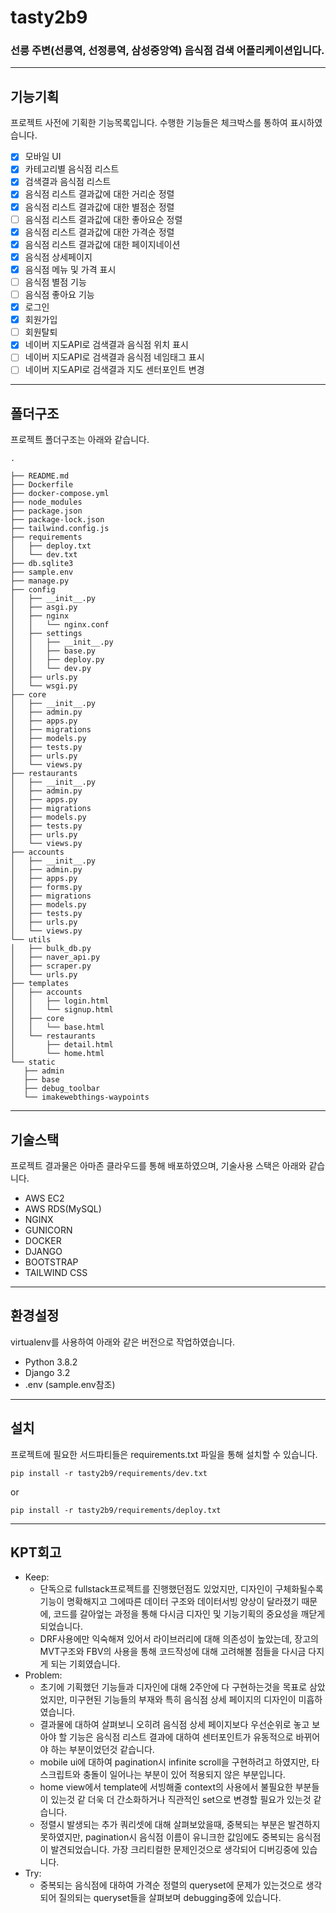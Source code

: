 # tasty2b9
### 선릉 주변(선릉역, 선정릉역, 삼성중앙역) 음식점 검색 어플리케이션입니다.
------------------------

## 기능기획
프로젝트 사전에 기획한 기능목록입니다.
수행한 기능들은 체크박스를 통하여 표시하였습니다. 

- [x] 모바일 UI
- [x] 카테고리별 음식점 리스트
- [x] 검색결과 음식점 리스트
- [x] 음식점 리스트 결과값에 대한 거리순 정렬
- [x] 음식점 리스트 결과값에 대한 별점순 정렬
- [ ] 음식점 리스트 결과값에 대한 좋아요순 정렬
- [x] 음식점 리스트 결과값에 대한 가격순 정렬
- [x] 음식점 리스트 결과값에 대한 페이지네이션
- [x] 음식점 상세페이지
- [x] 음식점 메뉴 및 가격 표시
- [ ] 음식점 별점 기능
- [ ] 음식점 좋아요 기능
- [x] 로그인
- [x] 회원가입
- [ ] 회원탈퇴
- [x] 네이버 지도API로 검색결과 음식점 위치 표시
- [ ] 네이버 지도API로 검색결과 음식점 네임태그 표시
- [ ] 네이버 지도API로 검색결과 지도 센터포인트 변경
------------------------

## 폴더구조
프로젝트 폴더구조는 아래와 같습니다.

```
.

├── README.md
├── Dockerfile
├── docker-compose.yml
├── node_modules
├── package.json
├── package-lock.json
├── tailwind.config.js
├── requirements
│   ├── deploy.txt
│   └── dev.txt
├── db.sqlite3
├── sample.env
├── manage.py
├── config
│   ├── __init__.py
│   ├── asgi.py
│   ├── nginx
│   │   └── nginx.conf
│   ├── settings
│   │   ├── __init__.py
│   │   ├── base.py
│   │   ├── deploy.py
│   │   └── dev.py
│   ├── urls.py
│   └── wsgi.py
├── core
│   ├── __init__.py
│   ├── admin.py
│   ├── apps.py
│   ├── migrations
│   ├── models.py
│   ├── tests.py
│   ├── urls.py
│   └── views.py
├── restaurants
│   ├── __init__.py
│   ├── admin.py
│   ├── apps.py
│   ├── migrations
│   ├── models.py
│   ├── tests.py
│   ├── urls.py
│   └── views.py
├── accounts
│   ├── __init__.py
│   ├── admin.py
│   ├── apps.py
│   ├── forms.py
│   ├── migrations
│   ├── models.py
│   ├── tests.py
│   ├── urls.py
│   └── views.py
└── utils
│   ├── bulk_db.py
│   ├── naver_api.py
│   ├── scraper.py
│   └── urls.py
├── templates
│   ├── accounts
│   │   ├── login.html
│   │   └── signup.html
│   ├── core
│   │   └── base.html
│   └── restaurants
│       ├── detail.html
│       └── home.html
└── static
   ├── admin
   ├── base
   ├── debug_toolbar
   └── imakewebthings-waypoints
```
------------------------

## 기술스택
프로젝트 결과물은 아마존 클라우드를 통해 배포하였으며,
기술사용 스택은 아래와 같습니다.

- AWS EC2
- AWS RDS(MySQL)
- NGINX
- GUNICORN
- DOCKER
- DJANGO
- BOOTSTRAP
- TAILWIND CSS
------------------------

## 환경설정
virtualenv를 사용하여 아래와 같은 버전으로 작업하였습니다.

- Python 3.8.2
- Django 3.2
- .env (sample.env참조) 
------------------------

## 설치
프로젝트에 필요한 서드파티들은 requirements.txt 파일을 통해 설치할 수 있습니다.
```
pip install -r tasty2b9/requirements/dev.txt

```
or
```
pip install -r tasty2b9/requirements/deploy.txt

```
------------------------

## KPT회고
- Keep:
    - 단독으로 fullstack프로젝트를 진행했던점도 있었지만, 디자인이 구체화될수록
    기능이 명확해지고 그에따른 데이터 구조와 데이터서빙 양상이 달라졌기 때문에,
    코드를 갈아엎는 과정을 통해 다시금 디자인 및 기능기획의 중요성을 깨닫게 되었습니다.
    - DRF사용에만 익숙해져 있어서 라이브러리에 대해 의존성이 높았는데, 장고의 MVT구조와 FBV의 사용을 통해
    코드작성에 대해 고려해볼 점들을 다시금 다지게 되는 기회였습니다.
- Problem:
    - 초기에 기획했던 기능들과 디자인에 대해 2주안에 다 구현하는것을 목표로 삼았었지만,
    미구현된 기능들의 부재와 특히 음식점 상세 페이지의 디자인이 미흡하였습니다.
    - 결과물에 대하여 살펴보니 오히려 음식점 상세 페이지보다 우선순위로 놓고 보아야 할 기능은
    음식점 리스트 결과에 대하여 센터포인트가 유동적으로 바뀌어야 하는 부분이었던것 같습니다.
    - mobile ui에 대하여 pagination시 infinite scroll을 구현하려고 하였지만,
    타 스크립트와 충돌이 일어나는 부분이 있어 적용되지 않은 부분입니다.
    - home view에서 template에 서빙해줄 context의 사용에서 불필요한 부분들이 있는것 같
    더욱 더 간소화하거나 직관적인 set으로 변경할 필요가 있는것 같습니다.
    - 정렬시 발생되는 추가 쿼리셋에 대해 살펴보았을때, 중복되는 부분은 발견하지 못하였지만,
    pagination시 음식점 이름이 유니크한 값임에도 중복되는 음식점이 발견되었습니다.
    가장 크리티컬한 문제인것으로 생각되어 디버깅중에 있습니다.
- Try:
    - 중복되는 음식점에 대하여 가격순 정렬의 queryset에 문제가 있는것으로 생각되어
    질의되는 queryset들을 살펴보며 debugging중에 있습니다. 
